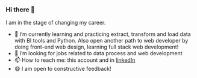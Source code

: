### Hi there 👋

I am in the stage of changing my career.
- 🌱 I’m currently learning and practicing extract, transform and load data with BI tools and Python. Also open another path to web developer by doing front-end web design, learning full stack web development!
- 👯 I’m looking for jobs related to data process and web development
- 📫 How to reach me: this account and in [linkedIn](https://www.linkedin.com/in/hang-nguyen-a619b1105/)
- 😄 I am open to constructive feedback!

<!--
- 👯 I’m looking to collaborate on ...
- 🤔 I’m looking for help with ...
- 💬 Ask me about ...
- 📫 How to reach me: ...
- 😄 Pronouns: ...
- ⚡ Fun fact: ...
-->
